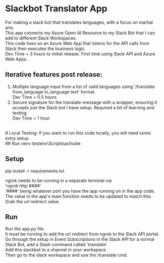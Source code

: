# Slackbot Translator App
For making a slack bot that translates languages, with a focus on martial arts. <br>
This app connects my Azure Open AI Resource to my Slack Bot that I can add to different Slack Workspaces. <br>
This code lives on an Azure Web App that listens for the API calls from Slack then executes the business logic.<br>
Dev Time = 3 hours to initial release. First time using Slack API and Azure Web Apps.<br>

## Iterative features post release:
1. Multiple language input from a list of valid languages using '/translate from_language to_language text' format. <br> Dev Time = 0.5 hours.<br>
2. Secure signature for the translate-message with a wrapper, ensuring it accepts just the Slack bot I have setup. Required a bit of learning and testing. <br> Dev Time = 1 hour.<br>
<br>
# Local Testing:
If you want to run this code locally, you will need some extra setup.<br> 
## Run venv
testenv\Scripts\activate<br>

## Setup
pip install -r requirements.txt<br>

ngrok needs to be running in a separate terminal via <br>
'ngrok http ####' <br>
'####' being whatever port you have the app running on in the app code. The value in the app's main function needs to be updated to match this.<br>
Grab the url redirect value.<br>

## Run
Run the app.py file.<br>
It must be running to add the url redirect from ngrok to the Slack API portal.<br>
Go through the setup in Event Subscriptions in the Slack API for a normal Slack Bot, add a Slash command called 'translate'.<br>
Add this slackbot to a channel in your workspace. <br>
Then go to the slack workspace and use the /translate cmd. <br>
